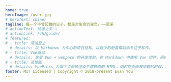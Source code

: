 ```yaml
---
home: true
heroImage: /user.jpg
# heroText: shiner
tagline: 每一个不曾起舞的日子，都是对生命的辜负。——尼采
# actionText: 快速上手 →
# actionLink: /zh/guide/
# features:
# - title: 简洁至上
  # details: 以 Markdown 为中心的项目结构，以最少的配置帮助你专注于写作。
# - title: Vue驱动
  # details: 享受 Vue + webpack 的开发体验，在 Markdown 中使用 Vue 组件，同时可以使用 Vue 来开发自定义主题。
# - title: 高性能
  # details: VuePress 为每个页面预渲染生成静态的 HTML，同时在页面被加载的时候，将作为 SPA 运行。
footer: MIT Licensed | Copyright © 2018-present Evan You
---
```





<!-- ## Hello vuePress! -->